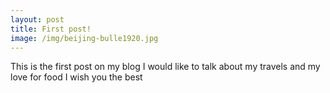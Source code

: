 ```yaml
---
layout: post
title: First post!
image: /img/beijing-bulle1920.jpg
---
```


This is the first post on my blog
I would like to talk about my travels and my love for food
I wish you the best
